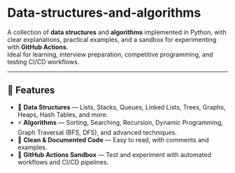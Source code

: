 # Data-structures-and-algorithms

A collection of **data structures** and **algorithms** implemented in Python, with clear explanations, practical examples, and a sandbox for experimenting with **GitHub Actions**.  
Ideal for learning, interview preparation, competitive programming, and testing CI/CD workflows.

---

## 🚀 Features

- 🧩 **Data Structures** — Lists, Stacks, Queues, Linked Lists, Trees, Graphs, Heaps, Hash Tables, and more.
- ⚡ **Algorithms** — Sorting, Searching, Recursion, Dynamic Programming, Graph Traversal (BFS, DFS), and advanced techniques.
- 🧪 **Clean & Documented Code** — Easy to read, with comments and examples.
- 🔄 **GitHub Actions Sandbox** — Test and experiment with automated workflows and CI/CD pipelines.